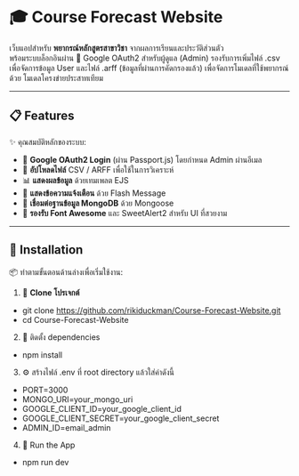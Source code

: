 # 🎓 Course Forecast Website

เว็บแอปสำหรับ **พยากรณ์หลักสูตรสาขาวิชา** จากผลการเรียนและประวัติส่วนตัว  
พร้อมระบบล็อกอินผ่าน 🔐 Google OAuth2 สำหรับผู้ดูแล (Admin)
รองรับการเพิ่มไฟล์ .csv เพื่อจัดการข้อมูล User และไฟล์ .arff (ข้อมูลที่ผ่านการคัดกรองแล้ว) เพื่อจัดการโมเดลที่ใช้พยากรณ์ด้วย โมเดลโครงข่ายประสาทเทียม

---

## 📋 Features

✨ คุณสมบัติหลักของระบบ:

- 🔐 **Google OAuth2 Login** (ผ่าน Passport.js) โดยกำหนด Admin ผ่านอีเมล
- 📁 **อัปโหลดไฟล์** CSV / ARFF เพื่อใช้ในการวิเคราะห์
- 📊 **แสดงผลข้อมูล** ด้วยเทมเพลต EJS
- 💬 **แสดงข้อความแจ้งเตือน** ด้วย Flash Message
- 💾 **เชื่อมต่อฐานข้อมูล MongoDB** ด้วย Mongoose
- 🎨 **รองรับ Font Awesome** และ SweetAlert2 สำหรับ UI ที่สวยงาม

---

## 🚀 Installation

📦 ทำตามขั้นตอนด้านล่างเพื่อเริ่มใช้งาน:

1. 🔽 **Clone โปรเจกต์**
- git clone https://github.com/rikiduckman/Course-Forecast-Website.git
- cd Course-Forecast-Website
2. 📁 ติดตั้ง dependencies
- npm install
3. ⚙️ สร้างไฟล์ .env ที่ root directory แล้วใส่ค่าดังนี้
- PORT=3000
- MONGO_URI=your_mongo_uri
- GOOGLE_CLIENT_ID=your_google_client_id
- GOOGLE_CLIENT_SECRET=your_google_client_secret
- ADMIN_ID=email_admin
4. 🏁 Run the App
- npm run dev
